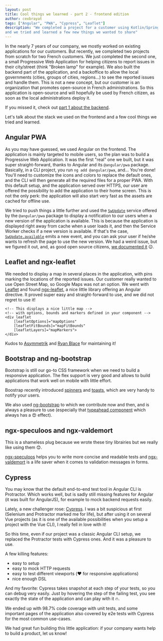```yaml
---
layout: post
title: Cool things we learned - part 2 - frontend edition
author: cexbrayat
tags: ["Angular", "PWA", "Cypress", "Leaflet"]
description: "We completed a project for a customer using Kotlin/Spring Boot and Angular/TypeScript,
and we tried and learned a few new things we wanted to share"
---
```


In the nearly 7 years of our company, we mostly worked on existing applications for our customers.
But recently, we completed two projects from scratch for two French customers.
We just completed the second one, a small Progressive Web Application for helping citizens to report issues in their city/street (think "Broken lamp" for example).
We also built the backend part of the application, and a backoffice to allow the local governments (cities, groups of cities, regions...) to see the reported issues and handle them.
This is not a new concept, but our customer is an organization that promotes open-source in French administrations.
So this application is open-source and will hopefully be used by French citizen,
as soon as the local administrations deploy it.

If you missed it, check out [part 1 about the backend](/2019/02/28/cool-things-we-learned-part-1-backend-edition/).

Let's talk about the stack we used on the frontend and a few cool things we tried and learned.

## Angular PWA

As you may have guessed, we used Angular on the frontend.
The application is mainly targeted to mobile users,
so the plan was to build a Progressive Web Application.
It was the first "real" one we built,
but it was super straight-forward, thanks to Angular and its `@angular/pwa` package.
Basically, in a CLI project, you run `ng add @angular/pwa`, and... You're done!
You'll need to customize the icons and colors to replace the default ones,
and the CLI will then generate all the required files for a proper PWA.
With this default setup, and the application served over HTTPS,
our user are offered the possibility to add the application to their home screen.
This is not the only perk:
the application will also start very fast
as the assets are cached for offline use.

We tried to push things a little further and used the [`SwUpdate`](https://angular.io/api/service-worker/SwUpdate) service offered by the `@angular/pwa` package to display a notification to our users when a new version of the application is available.
This is because the application is displayed right away from cache when a user loads it, and then the Service Worker checks if a new version is available.
If that's the case, [`SwUpdate.available`](https://angular.io/api/service-worker/SwUpdate#properties) emits a new event,
and you can ask your user if he/she wants to refresh the page to use the new version.
We had a weird issue, but we figured it out, and, as good open source citizens, [we documented it](https://github.com/angular/angular/commit/353362f5a4ce14e91cc96359a990013f10747b47) 😉.

## Leaflet and ngx-leaflet

We needed to display a map in several places in the application,
with pins marking the locations of the reported issues.
Our customer really wanted to use Open Street Map,
so Google Maps was not an option.
We went with [Leaflet](https://leafletjs.com/) and found [ngx-leaflet](https://github.com/Asymmetrik/ngx-leaflet),
a nice little library offering an Angular directive.
It proved super easy and straight-forward to use,
and we did not regret to use it!

    <!-- This displays a nice little map -->
    <!-- with options, bounds and markers defined in your component -->
    <div leaflet
        [leafletOptions]="mapOptions"
        [leafletFitBounds]="mapFitBounds"
        [leafletLayers]="mapMarkers">
    </div>

Kudos to [Asymmetrik](https://github.com/Asymmetrik) and [Ryan Blace](https://github.com/reblace) for maintaining it!

## Bootstrap and ng-bootstrap

Bootstrap is still our go-to CSS framework when we need to build a responsive application. The flex support is very good and allows to build applications that work well on mobile with little effort.

Boostrap recently introduced [spinners](https://getbootstrap.com/docs/4.3/components/spinners/) and [toasts](https://getbootstrap.com/docs/4.3/components/toasts/), which are very handy to notify your users.

We also used [ng-bootstrap](https://ng-bootstrap.github.io) to which we contribute now and then, and is always a pleasure to use
(especially that [typeahead component](https://ng-bootstrap.github.io/#/components/typeahead/examples) which always has a 😍 effect).

## ngx-speculoos and ngx-valdemort

This is a shameless plug because we wrote these tiny librairies but we really like using them 😊.

[ngx-speculoos](https://github.com/Ninja-Squad/ngx-speculoos) helps you to write more concise and readable tests and [ngx-valdemort](https://github.com/Ninja-Squad/ngx-valdemort) is a life saver when it comes to validation messages in forms.

## Cypress

You may know that the default end-to-end test tool in Angular CLI is Protractor. Which works well, but is sadly still missing features for Angular (it was built for AngularJS), for example to mock backend requests easily.

Lately, a new challenger rose: [Cypress](https://www.cypress.io/).
I was a bit suspicious at first (Selenium and Protractor marked me for life),
but after using it on several Vue projects (as it is one of the available possibilities when you setup a project with the Vue CLI), I really fell in love with it!

So this time, even if our project was a classic Angular CLI setup,
we replaced the Protractor tests with Cypress ones.
And it was a pleasure to use.

A few killing features:
- easy to setup
- easy to mock HTTP requests
- easy to test different viewports (❤️ for responsive applications)
- nice enough DSL

And my favorite: Cypress takes snapshot at each step of your tests, so you can debug very easily.
Just by hovering the step of the failing test,
you see exactly the state of the application and can play with it 🔥.

We ended up with 98.7% code coverage with unit tests,
and some important pages of the application also covered by e2e tests with Cypress
for the most common use-cases.

We had great fun building this little application:
if your company wants help to build a product, let us know!